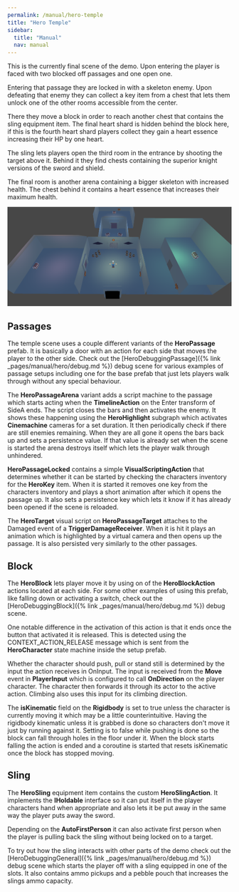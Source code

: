 ```yaml
---
permalink: /manual/hero-temple
title: "Hero Temple"
sidebar:
  title: "Manual"
  nav: manual
---
```


This is the currently final scene of the demo. Upon entering the player is faced with two blocked off passages and one open one. 

Entering that passage they are locked in with a skeleton enemy. Upon defeating that enemy they can collect a key item from a chest that lets them unlock one of the other rooms accessible from the center. 

There they move a block in order to reach another chest that contains the sling equipment item. The final heart shard is hidden behind the block here, if this is the fourth heart shard players collect they gain a heart essence increasing their HP by one heart. 

The sling lets players open the third room in the entrance by shooting the target above it. Behind it they find chests containing the superior knight versions of the sword and shield. 

The final room is another arena containing a bigger skeleton with increased health. The chest behind it contains a heart essence that increases their maximum health.

<p align="center">
  <img src="/assets/images/hero/heroTemple.png" />
</p>

## Passages

The temple scene uses a couple different variants of the __HeroPassage__ prefab. It is basically a door with an action for each side that moves the player to the other side. Check out the [HeroDebuggingPassage]({% link _pages/manual/hero/debug.md %}) debug scene for various examples of passage setups including one for the base prefab that just lets players walk through without any special behaviour.

The __HeroPassageArena__ variant adds a script machine to the passage which starts acting when the __TimelineAction__ on the Enter transform of SideA ends. The script closes the bars and then activates the enemy. It shows these happening using the __HeroHighlight__ subgraph which activates __Cinemachine__ cameras for a set duration. It then periodically check if there are still enemies remaining. When they are all gone it opens the bars back up and sets a persistence value. If that value is already set when the scene is started the arena destroys itself which lets the player walk through unhindered.

__HeroPassageLocked__ contains a simple __VisualScriptingAction__ that determines whether it can be started by checking the characters inventory for the __HeroKey__ item. When it is started it removes one key from the characters inventory and plays a short animation after which it opens the passage up. It also sets a persistence key which lets it know if it has already been opened if the scene is reloaded.

The __HeroTarget__ visual script on __HeroPassageTarget__ attaches to the Damaged event of a __TriggerDamageReceiver__. When it is hit it plays an animation which is highlighted by a virtual camera and then opens up the passage. It is also persisted very similarly to the other passages.

## Block

The __HeroBlock__ lets player move it by using on of the __HeroBlockAction__ actions located at each side. For some other examples of using this prefab, like falling down or activating a switch, check out the [HeroDebuggingBlock]({% link _pages/manual/hero/debug.md %}) debug scene.

One notable difference in the activation of this action is that it ends once the button that activated it is released. This is detected using the CONTEXT_ACTION_RELEASE message which is sent from the __HeroCharacter__ state machine inside the setup prefab.

Whether the character should push, pull or stand still is determined by the input the action receives in OnInput. The input is received from the __Move__ event in __PlayerInput__ which is configured to call __OnDirection__ on the player character. The character then forwards it through its actor to the active action. Climbing also uses this input for its climbing direction.

The __isKinematic__ field on the __Rigidbody__ is set to true unless the character is currently moving it which may be a little counterintuitive. Having the rigidbody kinematic unless it is grabbed is done so characters don't move it just by running against it. Setting is to false while pushing is done so the block can fall through holes in the floor under it. When the block starts falling the action is ended and a coroutine is started that resets isKinematic once the block has stopped moving.

## Sling

The __HeroSling__ equipment item contains the custom __HeroSlingAction__. It implements the __IHoldable__ interface so it can put itself in the player characters hand when appropriate and also lets it be put away in the same way the player puts away the sword.

Depending on the __AutoFirstPerson__ it can also activate first person when the player is pulling back the sling without being locked on to a target.

To try out how the sling interacts with other parts of the demo check out the [HeroDebuggingGeneral]({% link _pages/manual/hero/debug.md %}) debug scene which starts the player off with a sling equipped in one of the slots. It also contains ammo pickups and a pebble pouch that increases the slings ammo capacity.